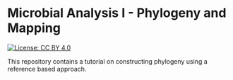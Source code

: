# Microbial Analysis I - Phylogeny and Mapping

[![License: CC BY 4.0](https://img.shields.io/badge/License-CC%20BY%204.0-blue.svg)](https://creativecommons.org/licenses/by/4.0/)

This repository contains a tutorial on constructing phylogeny using a reference based approach.

